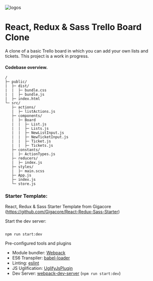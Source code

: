 ![logos](https://image.ibb.co/m8S9ew/react_redux_sass.jpg)

# React, Redux & Sass Trello Board Clone

A clone of a basic Trello board in which you can add your own lists and tickets. This project is a work in progress. 




#### Codebase overview.

```
/
├─ public/
|  ├─ dist/
|  |  ├─ bundle.css   
|  |  ├─ bundle.js    
|  ├─ index.html        
└─ src/
   ├─ actions/             
   |  ├─ listActions.js
   ├─ components/       
   |  ├─ Board
   |  |  ├─ List.js
   |  |  ├─ Lists.js
   |  |  ├─ NewListInput.js
   |  |  ├─ NewTicketInput.js
   |  |  ├─ Ticket.js
   |  |  ├─ Tickets.js
   ├─ constants/         
   |  ├─ ActionTypes.js
   ├─ reducers/ 
   |  ├─ index.js             
   ├─ styles/                
   |  ├─ main.scss
   ├─ App.js                  
   ├─ index.js               
   └─ store.js               
```

### Starter Template:

React, Redux & Sass Starter Template from Gigacore  (https://github.com/Gigacore/React-Redux-Sass-Starter)

Start the dev server:
```

npm run start:dev

```

Pre-configured tools and plugins

* Module bundler: [Webpack](https://webpack.js.org/)
* ES6 Transpiler: [babel-loader](https://github.com/babel/babel-loader)
* Linting: [eslint](https://eslint.org/)
* JS Uglification: [UglifyJsPlugin](https://webpack.js.org/plugins/uglifyjs-webpack-plugin/)
* Dev Server: [webpack-dev-server](https://github.com/webpack/webpack-dev-server) (```npm run start:dev```)